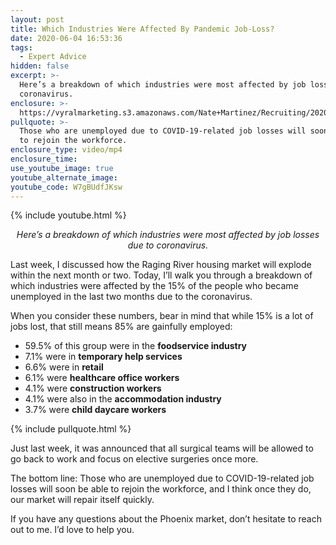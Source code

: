 ```yaml
---
layout: post
title: Which Industries Were Affected By Pandemic Job-Loss?
date: 2020-06-04 16:53:36
tags:
  - Expert Advice
hidden: false
excerpt: >-
  Here’s a breakdown of which industries were most affected by job losses due to
  coronavirus.
enclosure: >-
  https://vyralmarketing.s3.amazonaws.com/Nate+Martinez/Recruiting/2020/Nate+Martinez+Recruiting+Unemployment.mp4
pullquote: >-
  Those who are unemployed due to COVID-19-related job losses will soon be able
  to rejoin the workforce.
enclosure_type: video/mp4
enclosure_time:
use_youtube_image: true
youtube_alternate_image:
youtube_code: W7gBUdfJKsw
---
```


{% include youtube.html %}

<p style="text-align: center;"><em>Here’s a breakdown of which industries were most affected by job losses due to coronavirus.</em></p>

Last week, I discussed how the Raging River housing market will explode within the next month or two. Today, I’ll walk you through a breakdown of which industries were affected by the 15% of the people who became unemployed in the last two months due to the coronavirus.

When you consider these numbers, bear in mind that while 15% is a lot of jobs lost, that still means 85% are gainfully employed:

* 59\.5% of this group were in the **foodservice industry**
* 7\.1% were in **temporary help services**
* 6\.6% were in **retail**
* 6\.1% were **healthcare office workers**
* 4\.1% were **construction workers**
* 4\.1% were also in the **accommodation industry**
* 3\.7% were **child daycare workers**

{% include pullquote.html %}

Just last week, it was announced that all surgical teams will be allowed to go back to work and focus on elective surgeries once more.

The bottom line: Those who are unemployed due to COVID-19-related job losses will soon be able to rejoin the workforce, and I think once they do, our market will repair itself quickly.

If you have any questions about the Phoenix market, don’t hesitate to reach out to me. I’d love to help you.